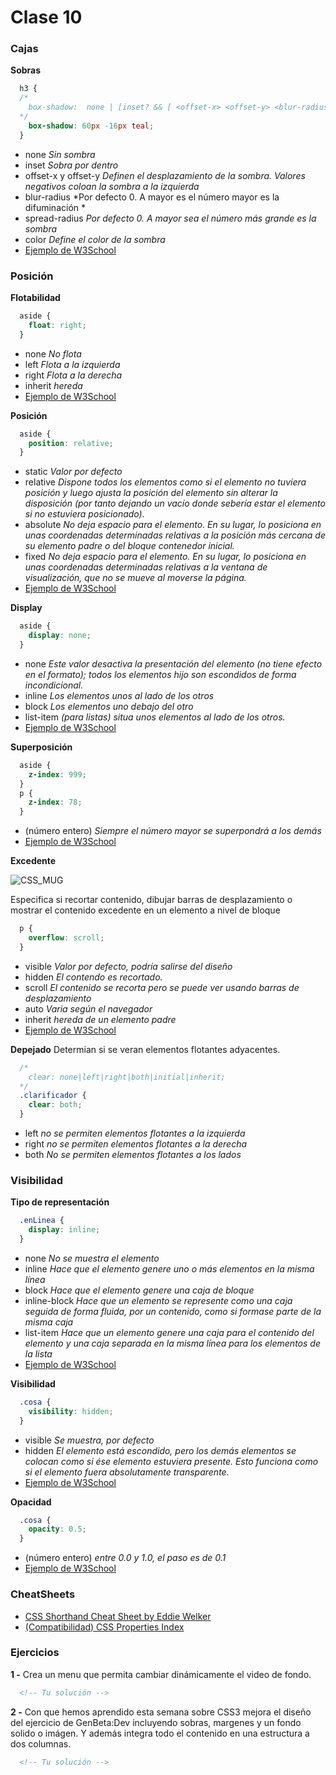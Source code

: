 # Clase 10

### Cajas

**Sobras**
```css
  h3 {
  /*
    box-shadow:  none | [inset? && [ <offset-x> <offset-y> <blur-radius>? <spread-radius>? <color>? ] ]#
  */
    box-shadow: 60px -16px teal;
  }
```
- none *Sin sombra*
- inset *Sobra por dentro*
- offset-x y offset-y *Definen el desplazamiento de la sombra. Valores negativos coloan la sombra a la izquierda*
- blur-radius *Por defecto 0. A mayor es el número mayor es la difuminación *
- spread-radius *Por defecto 0. A mayor sea el número más grande es la sombra*
- color *Define el color de la sombra*
- [Ejemplo de W3School](http://www.w3schools.com/cssref/playit.asp?filename=playcss_box-shadow&preval=initial)

### Posición

**Flotabilidad**
```css
  aside {
    float: right;
  }
```
- none *No flota*
- left *Flota a la izquierda*
- right *Flota a la derecha*
- inherit *hereda*
- [Ejemplo de W3School](http://www.w3schools.com/cssref/playit.asp?filename=playcss_float&preval=left)

**Posición**
```css
  aside {
    position: relative;
  }
```
- static *Valor por defecto*
- relative *Dispone todos los elementos como si el elemento no tuviera posición y luego ajusta la posición del elemento sin alterar la disposición (por tanto dejando un vacío donde sebería estar el elemento si no estuviera posicionado).*
- absolute *No deja espacio para el elemento. En su lugar, lo posiciona en unas coordenadas determinadas relativas a la posición más cercana de su elemento padre o del bloque contenedor inicial.* 
- fixed *No deja espacio para el elemento. En su lugar, lo posiciona en unas coordenadas determinadas relativas a la ventana de visualización, que no se mueve al moverse la página.*
- [Ejemplo de W3School](http://www.w3schools.com/cssref/playit.asp?filename=playcss_position&preval=initial)

**Display**
```css
  aside {
    display: none;
  }
```
- none *Este valor desactiva la presentación del elemento (no tiene efecto en el formato); todos los elementos hijo son escondidos de forma incondicional.*
- inline *Los elementos unos al lado de los otros*
- block *Los elementos uno debajo del otro*
- list-item *(para listas) situa unos elementos al lado de los otros.*
- [Ejemplo de W3School](http://www.w3schools.com/cssref/playit.asp?filename=playcss_display&preval=initial)


**Superposición**
```css
  aside {
    z-index: 999;
  }
  p {
    z-index: 78;
  }
```
- (número entero) *Siempre el número mayor se superpondrá a los demás*
- [Ejemplo de W3School](http://www.w3schools.com/cssref/playit.asp?filename=playcss_z-index&preval=initial)


**Excedente**

![CSS_MUG](http://rlv.zcache.com/cheap_css_is_awesome_mug-rf064a31396644e03a71994d72eece75d_x7jgr_8byvr_324.jpg)

Especifica si recortar contenido, dibujar barras de desplazamiento o mostrar el contenido excedente en un elemento a nivel de bloque
```css
  p {
    overflow: scroll;
  }
```
- visible *Valor por defecto, podría salirse del diseño*
- hidden *El contendo es recortado.*
- scroll *El contenido se recorta pero se puede ver usando barras de desplazamiento*
- auto *Varia según el navegador*
- inherit *hereda de un elemento padre*
- [Ejemplo de W3School](http://www.w3schools.com/cssref/playit.asp?filename=playcss_overflow&preval=initial)

**Depejado**
Determian si se veran elementos flotantes adyacentes.

```css
  /*
    clear: none|left|right|both|initial|inherit;
  */
  .clarificador {
    clear: both;
  }
```
- left *no se permiten elementos flotantes a la izquierda*
- right *no se permiten elementos flotantes a la derecha*
- both *No se permiten elementos flotantes a los lados*


### Visibilidad

**Tipo de representación**
```css
  .enLinea {
    display: inline;
  }
```
- none *No se muestra el elemento*
- inline *Hace que el elemento genere uno o más elementos en la misma línea*
- block *Hace que el elemento genere una caja de bloque*
- inline-block *Hace que un elemento se represente como una caja seguida de forma fluida, por un contenido, como si formase parte de la misma caja*
- list-item *Hace que un elemento genere una caja para el contenido del elemento y una caja separada en la misma línea para los elementos de la lista*
- [Ejemplo de W3School](http://www.w3schools.com/cssref/playit.asp?filename=playcss_display&preval=list-item)


**Visibilidad**
```css
  .cosa {
    visibility: hidden;
  }
```
- visible *Se muestra, por defecto*
- hidden *El elemento está escondido, pero los demás elementos se colocan como si ése elemento estuviera presente. Esto funciona como si el elemento fuera absolutamente transparente.*
- [Ejemplo de W3School](http://www.w3schools.com/cssref/playit.asp?filename=playcss_visibility&preval=initial)

**Opacidad**
```css
  .cosa {
    opacity: 0.5;
  }
```
- (número entero) *entre 0.0 y 1.0, el paso es de 0.1*
- [Ejemplo de W3School](http://www.w3schools.com/cssref/playit.asp?filename=playcss_opacity&preval=initial)

### CheatSheets

- [CSS Shorthand Cheat Sheet by Eddie Welker](http://www.eddiewelker.com/wp-content/uploads/2007/09/csscheatsheet.pdf)
- [(Compatibilidad) CSS Properties Index](http://meiert.com/en/indices/css-properties/)

### Ejercicios

**1 -** Crea un menu que permita cambiar dinámicamente el video de fondo.
```html
  <!-- Tu solución -->
```

**2 -** Con que hemos aprendido esta semana sobre CSS3 mejora el diseño del ejercicio de GenBeta:Dev incluyendo sobras, margenes y un fondo solido o imágen. Y además integra todo el contenido en una estructura a dos columnas.
```html
  <!-- Tu solución -->
```

